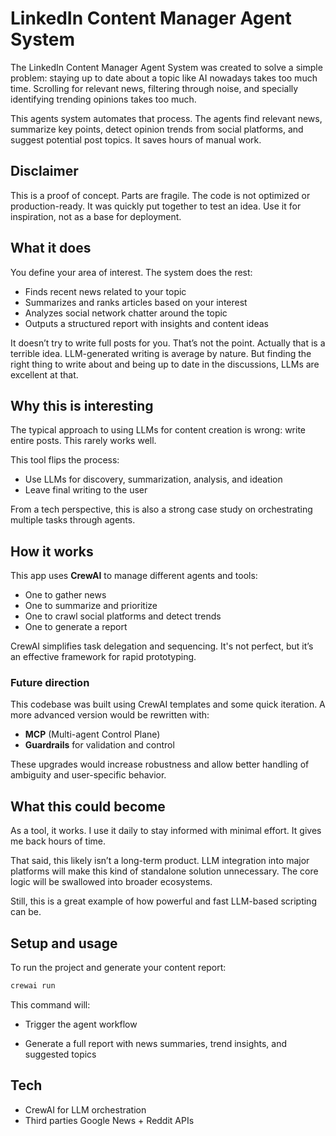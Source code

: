 # LinkedIn Content Manager Agent System

The LinkedIn Content Manager Agent System was created to solve a simple problem: staying up to date about a topic like AI nowadays takes too much time. Scrolling for relevant news, filtering through noise, and specially identifying trending opinions takes too much.

This agents system automates that process. The agents find relevant news, summarize key points, detect opinion trends from social platforms, and suggest potential post topics. It saves hours of manual work.

## Disclaimer

This is a proof of concept. Parts are fragile. The code is not optimized or production-ready. It was quickly put together to test an idea. Use it for inspiration, not as a base for deployment.

## What it does

You define your area of interest. The system does the rest:

- Finds recent news related to your topic
- Summarizes and ranks articles based on your interest
- Analyzes social network chatter around the topic
- Outputs a structured report with insights and content ideas

It doesn’t try to write full posts for you. That’s not the point. Actually that is a terrible idea. LLM-generated writing is average by nature. But finding the right thing to write about and being up to date in the discussions, LLMs are excellent at that.

## Why this is interesting

The typical approach to using LLMs for content creation is wrong: write entire posts. This rarely works well. 

This tool flips the process:

- Use LLMs for discovery, summarization, analysis, and ideation
- Leave final writing to the user

From a tech perspective, this is also a strong case study on orchestrating multiple tasks through agents.

## How it works

This app uses **CrewAI** to manage different agents and tools:

- One to gather news
- One to summarize and prioritize
- One to crawl social platforms and detect trends
- One to generate a report

CrewAI simplifies task delegation and sequencing. It's not perfect, but it’s an effective framework for rapid prototyping.

### Future direction

This codebase was built using CrewAI templates and some quick iteration. A more advanced version would be rewritten with:

- **MCP** (Multi-agent Control Plane)
- **Guardrails** for validation and control

These upgrades would increase robustness and allow better handling of ambiguity and user-specific behavior.

## What this could become

As a tool, it works. I use it daily to stay informed with minimal effort. It gives me back hours of time.

That said, this likely isn’t a long-term product. LLM integration into major platforms will make this kind of standalone solution unnecessary. The core logic will be swallowed into broader ecosystems.

Still, this is a great example of how powerful and fast LLM-based scripting can be.

## Setup and usage

To run the project and generate your content report:

```bash
crewai run
```

This command will:

- Trigger the agent workflow

- Generate a full report with news summaries, trend insights, and suggested topics

## Tech
- CrewAI for LLM orchestration
- Third parties Google News + Reddit APIs
